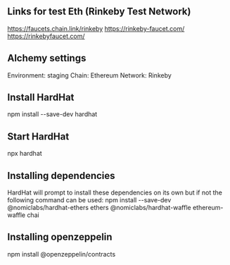 ## Links for test Eth (Rinkeby Test Network)
https://faucets.chain.link/rinkeby
https://rinkeby-faucet.com/
https://rinkebyfaucet.com/

## Alchemy settings
Environment: staging
Chain: Ethereum
Network: Rinkeby

## Install HardHat
npm install --save-dev hardhat

## Start HardHat
npx hardhat

## Installing dependencies
HardHat will prompt to install these dependencies on its own but if not the following command can be used:
npm install --save-dev @nomiclabs/hardhat-ethers ethers @nomiclabs/hardhat-waffle ethereum-waffle chai

## Installing openzeppelin
npm install @openzeppelin/contracts